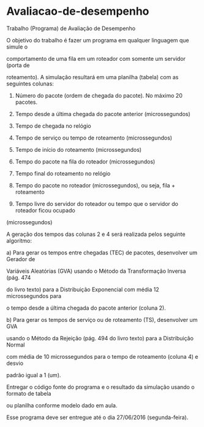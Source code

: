 # Avaliacao-de-desempenho

Trabalho (Programa) de Avaliação de Desempenho

O objetivo do trabalho é fazer um programa em qualquer linguagem que simule o

comportamento de uma fila em um roteador com somente um servidor (porta de

roteamento). A simulação resultará em uma planilha (tabela) com as seguintes colunas:

1) Número do pacote (ordem de chegada do pacote). No máximo 20 pacotes.

2) Tempo desde a última chegada do pacote anterior (microssegundos)

3) Tempo de chegada no relógio

4) Tempo de serviço ou tempo de roteamento (microssegundos)

5) Tempo de início do roteamento (microssegundos)

6) Tempo do pacote na fila do roteador (microssegundos)

7) Tempo final do roteamento no relógio

8) Tempo do pacote no roteador (microssegundos), ou seja, fila + roteamento

9) Tempo livre do servidor do roteador ou tempo que o servidor do roteador ficou ocupado

(microssegundos)

A geração dos tempos das colunas 2 e 4 será realizada pelos seguinte algoritmo:

a) Para gerar os tempos entre chegadas (TEC) de pacotes, desenvolver um Gerador de

Variáveis Aleatórias (GVA) usando o Método da Transformação Inversa (pág. 474

do livro texto) para a Distribuição Exponencial com média 12 microssegundos para

o tempo desde a última chegada do pacote anterior (coluna 2).

b) Para gerar os tempos de serviço ou de roteamento (TS), desenvolver um GVA

usando o Método da Rejeição (pág. 494 do livro texto) para a Distribuição Normal

com média de 10 microssegundos para o tempo de roteamento (coluna 4) e desvio

padrão igual a 1 (um).



Entregar o código fonte do programa e o resultado da simulação usando o formato de tabela

ou planilha conforme modelo dado em aula.

Esse programa deve ser entregue até o dia 27/06/2016 (segunda-feira).
